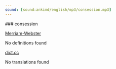 ```yaml
---
sound: [sound:ankimd/english/mp3/consession.mp3]
---
```


\### consession

[Merriam-Webster](https://www.merriam-webster.com/dictionary/consession)

No definitions found

[dict.cc](https://www.dict.cc/consession)

No translations found

